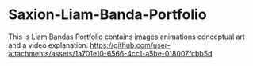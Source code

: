 # Saxion-Liam-Banda-Portfolio
This is Liam Bandas Portfolio 
contains images
animations
conceptual art
and a video explanation.
https://github.com/user-attachments/assets/1a701e10-6566-4cc1-a5be-018007fcbb5d
